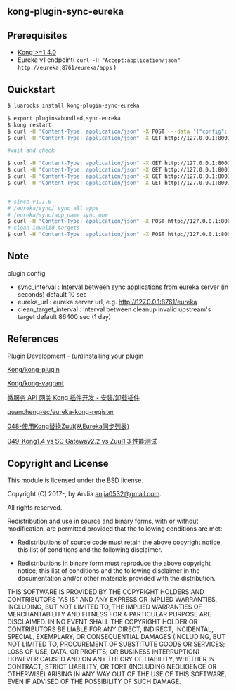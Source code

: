 kong-plugin-sync-eureka
---

Prerequisites
---
- [Kong >=1.4.0](https://github.com/Kong/kong/releases/tag/1.4.0)
- Eureka v1 endpoint( `curl -H "Accept:application/json" http://eureka:8761/eureka/apps` )

Quickstart
---

```bash
$ luarocks install kong-plugin-sync-eureka

$ export plugins=bundled,sync-eureka
$ kong restart
$ curl -H "Content-Type: application/json" -X POST  --data '{"config":{"sync_interval":10,"eureka_url":"http://eureka:8761/eureka","clean_target_interval":86400},"name":"sync-eureka"}' http://127.0.0.1:8001/plugins
$ curl -H "Content-Type: application/json" -X GET http://127.0.0.1:8001/plugins/

#wait and check

$ curl -H "Content-Type: application/json" -X GET http://127.0.0.1:8001/services/
$ curl -H "Content-Type: application/json" -X GET http://127.0.0.1:8001/routes/
$ curl -H "Content-Type: application/json" -X GET http://127.0.0.1:8001/upstreams/
$ curl -H "Content-Type: application/json" -X GET http://127.0.0.1:8001/upstreams/{upstream host:port or id}/targets/


# since v1.1.0
# /eureka/sync/ sync all apps
# /eureka/sync/app_name sync one
$ curl -H "Content-Type: application/json" -X POST http://127.0.0.1:8001/eureka/sync/[{app}]
# clean invalid targets
$ curl -H "Content-Type: application/json" -X POST http://127.0.0.1:8001/eureka/clean-targets

```

Note
---
plugin config
- sync_interval : Interval between sync applications from eureka server (in seconds) default 10 sec
- eureka_url : eureka server url, e.g. http://127.0.0.1:8761/eureka
- clean_target_interval : Interval between cleanup invalid upstream's target default 86400 sec (1 day)

References
---

[Plugin Development - (un)Installing your plugin](https://docs.konghq.com/1.4.x/plugin-development/distribution/)

[Kong/kong-plugin](https://github.com/Kong/kong-plugin)

[Kong/kong-vagrant](https://github.com/Kong/kong-vagrant)

[微服务 API 网关 Kong 插件开发 - 安装/卸载插件](https://git.102no.com/2019/05/05/kong-plugin-distribution/)

[quancheng-ec/eureka-kong-register](https://github.com/quancheng-ec/eureka-kong-register)

[048-使用Kong替换Zuul(从Eureka同步列表)](https://juejin.im/post/5dd25fcff265da0bbe51093f)

[049-Kong1.4 vs SC Gateway2.2 vs Zuul1.3 性能测试](https://juejin.im/post/5dd26053f265da0bbe510940)

Copyright and License
---

This module is licensed under the BSD license.

Copyright (C) 2017-, by AnJia <anjia0532@gmail.com>.

All rights reserved.

Redistribution and use in source and binary forms, with or without modification, are permitted provided that the following conditions are met:

* Redistributions of source code must retain the above copyright notice, this list of conditions and the following disclaimer.

* Redistributions in binary form must reproduce the above copyright notice, this list of conditions and the following disclaimer in the documentation and/or other materials provided with the distribution.

THIS SOFTWARE IS PROVIDED BY THE COPYRIGHT HOLDERS AND CONTRIBUTORS "AS IS" AND ANY EXPRESS OR IMPLIED WARRANTIES, INCLUDING, BUT NOT LIMITED TO, THE IMPLIED WARRANTIES OF MERCHANTABILITY AND FITNESS FOR A PARTICULAR PURPOSE ARE DISCLAIMED. IN NO EVENT SHALL THE COPYRIGHT HOLDER OR CONTRIBUTORS BE LIABLE FOR ANY DIRECT, INDIRECT, INCIDENTAL, SPECIAL, EXEMPLARY, OR CONSEQUENTIAL DAMAGES (INCLUDING, BUT NOT LIMITED TO, PROCUREMENT OF SUBSTITUTE GOODS OR SERVICES; LOSS OF USE, DATA, OR PROFITS; OR BUSINESS INTERRUPTION) HOWEVER CAUSED AND ON ANY THEORY OF LIABILITY, WHETHER IN CONTRACT, STRICT LIABILITY, OR TORT (INCLUDING NEGLIGENCE OR OTHERWISE) ARISING IN ANY WAY OUT OF THE USE OF THIS SOFTWARE, EVEN IF ADVISED OF THE POSSIBILITY OF SUCH DAMAGE.